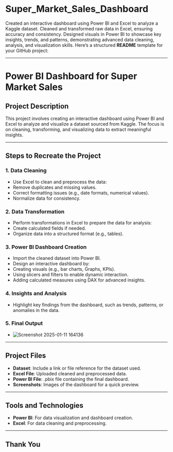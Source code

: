 # Super_Market_Sales_Dashboard
Created an interactive dashboard using Power BI and Excel to analyze a Kaggle dataset. Cleaned and transformed raw data in Excel, ensuring accuracy and consistency. Designed visuals in Power BI to showcase key insights, trends, and patterns, demonstrating advanced data cleaning, analysis, and visualization skills.
Here’s a structured **README** template for your GitHub project:  

---

# **Power BI Dashboard for Super Market Sales**  

## **Project Description**  
This project involves creating an interactive dashboard using Power BI and Excel to analyze and visualize a dataset sourced from Kaggle. The focus is on cleaning, transforming, and visualizing data to extract meaningful insights.

---

## **Steps to Recreate the Project**  


### **1. Data Cleaning**  
- Use Excel to clean and preprocess the data:  
- Remove duplicates and missing values.  
- Correct formatting issues (e.g., date formats, numerical values).  
- Normalize data for consistency.  

### **2. Data Transformation**  
- Perform transformations in Excel to prepare the data for analysis:  
- Create calculated fields if needed.  
- Organize data into a structured format (e.g., tables).  

### **3. Power BI Dashboard Creation**  
- Import the cleaned dataset into Power BI.  
- Design an interactive dashboard by:  
- Creating visuals (e.g., bar charts, Graphs, KPIs).  
- Using slicers and filters to enable dynamic interaction.  
- Adding calculated measures using DAX for advanced insights.  

### **4. Insights and Analysis**  
- Highlight key findings from the dashboard, such as trends, patterns, or anomalies in the data.  

### **5. Final Output**  
- ![Screenshot 2025-01-11 164136](https://github.com/user-attachments/assets/0ac04119-960a-4111-8de4-26420132d978)


---

## **Project Files**  
- **Dataset**: Include a link or file reference for the dataset used.  
- **Excel File**: Uploaded cleaned and preprocessed data.  
- **Power BI File**: .pbix file containing the final dashboard.  
- **Screenshots**: Images of the dashboard for a quick preview.

---

## **Tools and Technologies**  
- **Power BI**: For data visualization and dashboard creation.  
- **Excel**: For data cleaning and preprocessing.  

---

## **Thank You**  

